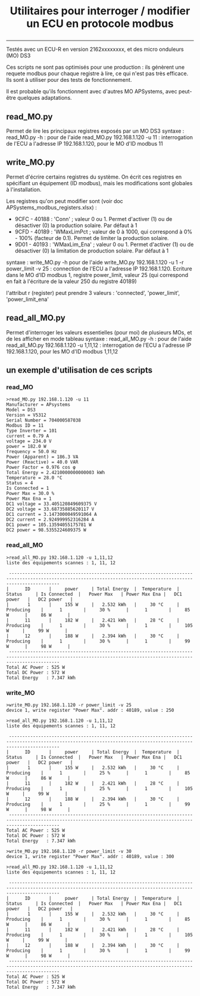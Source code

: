 # <p align="center">Utilitaires pour interroger / modifier un ECU en protocole modbus</p>
---
Testés avec un ECU-R en version 2162xxxxxxxx, et des micro onduleurs (MO) DS3

Ces scripts ne sont pas optimisés pour une production : ils génèrent une requete modbus pour chaque registre à lire, ce qui n'est pas très efficace.
Ils sont à utiliser pour des tests de fonctionnement.

Il est probable qu'ils fonctionnent avec d'autres MO APSystems, avec peut-être quelques adaptations.

## read_MO.py
Permet de lire les principaux registres exposés par un MO DS3
syntaxe :
  read_MO.py -h : pour de l'aide
  read_MO.py 192.168.1.120 -u 11 : interrogation de l'ECU a l'adresse IP 192.168.1.120, pour le MO d'ID modbus 11

## write_MO.py
Permet d'écrire certains registres du système. On écrit ces registres en spécifiant un équipement (ID modbus), mais les modifications sont globales à l'installation.

Les registres qu'on peut modifier sont (voir doc APSystems_modbus_registers.xlsx) :
- 9CFC - 40188 : 'Conn' ; valeur 0 ou 1. Permet d'activer (1) ou de désactiver (0) la production solaire. Par défaut à 1
- 9CFD - 40189 : 'WMaxLimPct ; valeur de 0 à 1000, qui correspond à 0% - 100% (facteur de 0.1). Permet de limiter la production solaire.
- 9D01 - 40193 : 'WMaxLim_Ena' ; valeur 0 ou 1. Permet d'activer (1) ou de désactiver (0) la limitation de production solaire. Par défaut à 1

syntaxe : 
  write_MO.py -h pour de l'aide
  write_MO.py 192.168.1.120 -u 1 -r power_limit -v 25 : connection de l'ECU a l'adresse IP 192.168.1.120. Ecriture dans le MO d'ID modbus 1, registre power_limit, valeur 25 (qui correspond en fait à l'écriture de la valeur 250 du registre 40189)

  l'attribut r (register) peut prendre 3 valeurs : 'connected', 'power_limit', 'power_limit_ena'

## read_all_MO.py
Permet d'interroger les valeurs essentielles (pour moi) de plusieurs MOs, et de les afficher en mode tableau
syntaxe : 
  read_all_MO.py -h : pour de l'aide
  read_all_MO.py 192.168.1.120 -u 1,11,12 : interrogation de l'ECU a l'adresse IP 192.168.1.120, pour les MO d'ID modbus 1,11,12

## un exemple d'utilisation de ces scripts
### read_MO
```
>read_MO.py 192.168.1.120 -u 11
Manufacturer = APsystems
Model = DS3
Version = V5312
Serial Number = 704000587038
Modbus ID = 11
Type Inverter = 101
current = 0.79 A
voltage = 234.0 V
power = 182.0 W
frequency = 50.0 Hz
Power (Apparent) = 186.3 VA
Power (Reactive) = 40.0 VAR
Power Factor = 0.976 cos φ
Total Energy = 2.4210000000000003 kWh
Temperature = 28.0 °C
Status = 4
Is Connected = 1
Power Max = 30.0 %
Power Max Ena = 1
DC1 voltage = 33.405120849609375 V
DC2 voltage = 33.68735885620117 V
DC1 current = 3.1473000049591064 A
DC2 current = 2.924999952316284 A
DC1 power = 105.13594055175781 W
DC2 power = 98.5355224609375 W
```
### read_all_MO
```
>read_all_MO.py 192.168.1.120 -u 1,11,12
liste des équipements scannes : 1, 11, 12

 ---------------------------------------------------------------------------------------------------------------------------------------------------------------
|      ID       |     power     | Total Energy  |  Temperature  |    Status     | Is Connected  |   Power Max   | Power Max Ena |   DC1 power   |   DC2 power   |
|       1       |     155 W     |   2.532 kWh   |     30 °C     |  Producing    |      1        |     30 %      |      1        |     85 W      |     86 W      |
|      11       |     182 W     |   2.421 kWh   |     28 °C     |  Producing    |      1        |     30 %      |      1        |     105 W     |     99 W      |
|      12       |     188 W     |   2.394 kWh   |     30 °C     |  Producing    |      1        |     30 %      |      1        |     99 W      |     98 W      |
 ---------------------------------------------------------------------------------------------------------------------------------------------------------------
Total AC Power : 525 W
Total DC Power : 572 W
Total Energy   : 7.347 kWh
```
### write_MO
```
>write_MO.py 192.168.1.120 -r power_limit -v 25
device 1, write register "Power Max". addr : 40189, value : 250

>read_all_MO.py 192.168.1.120 -u 1,11,12
liste des équipements scannes : 1, 11, 12

 ---------------------------------------------------------------------------------------------------------------------------------------------------------------
|      ID       |     power     | Total Energy  |  Temperature  |    Status     | Is Connected  |   Power Max   | Power Max Ena |   DC1 power   |   DC2 power   |
|       1       |     155 W     |   2.532 kWh   |     30 °C     |  Producing    |      1        |     25 %      |      1        |     85 W      |     86 W      |
|      11       |     182 W     |   2.421 kWh   |     28 °C     |  Producing    |      1        |     25 %      |      1        |     105 W     |     99 W      |
|      12       |     188 W     |   2.394 kWh   |     30 °C     |  Producing    |      1        |     25 %      |      1        |     99 W      |     98 W      |
 ---------------------------------------------------------------------------------------------------------------------------------------------------------------
Total AC Power : 525 W
Total DC Power : 572 W
Total Energy   : 7.347 kWh
```
```
>write_MO.py 192.168.1.120 -r power_limit -v 30
device 1, write register "Power Max". addr : 40189, value : 300

>read_all_MO.py 192.168.1.120 -u 1,11,12
liste des équipements scannes : 1, 11, 12

 ---------------------------------------------------------------------------------------------------------------------------------------------------------------
|      ID       |     power     | Total Energy  |  Temperature  |    Status     | Is Connected  |   Power Max   | Power Max Ena |   DC1 power   |   DC2 power   |
|       1       |     155 W     |   2.532 kWh   |     30 °C     |  Producing    |      1        |     30 %      |      1        |     85 W      |     86 W      |
|      11       |     182 W     |   2.421 kWh   |     28 °C     |  Producing    |      1        |     30 %      |      1        |     105 W     |     99 W      |
|      12       |     188 W     |   2.394 kWh   |     30 °C     |  Producing    |      1        |     30 %      |      1        |     99 W      |     98 W      |
 ---------------------------------------------------------------------------------------------------------------------------------------------------------------
Total AC Power : 525 W
Total DC Power : 572 W
Total Energy   : 7.347 kWh
```